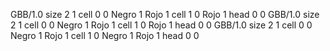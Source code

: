 <gs-board> GBB/1.0
size 2 1
cell 0 0 Negro 1 Rojo 1 
cell 1 0 Rojo 1 
head 0 0
 </gs-board>
<gs-board> GBB/1.0
size 2 1
cell 0 0 Negro 1 Rojo 1 
cell 1 0 Rojo 1 
head 0 0
 </gs-board>
<gs-board> GBB/1.0
size 2 1
cell 0 0 Negro 1 Rojo 1 
cell 1 0 Negro 1 Rojo 1 
head 0 0
 </gs-board>